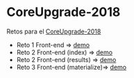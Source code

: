 # CoreUpgrade-2018

Retos para el [CoreUpgrade-2018](https://www.hackspace.la/)

* Reto 1 Front-end => [demo](https://condef5.github.io/coreupgrade-2018/reto1/)
* Reto 2 Front-end (index) => [demo](https://condef5.github.io/coreupgrade-2018/reto2/)
* Reto 2 Front-end (results) => [demo](https://condef5.github.io/coreupgrade-2018/reto2/results.html)
* Reto 3 Front-end (materialize)=> [demo](https://condef5.github.io/coreupgrade-2018/reto3)
